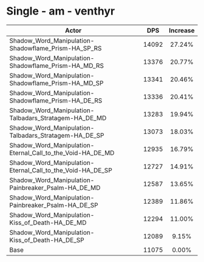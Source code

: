 # Single - am - venthyr
| Actor | DPS | Increase |
|---|:---:|:---:|
|Shadow_Word_Manipulation-Shadowflame_Prism-HA_SP_RS|14092|27.24%|
|Shadow_Word_Manipulation-Shadowflame_Prism-HA_MD_RS|13376|20.77%|
|Shadow_Word_Manipulation-Shadowflame_Prism-HA_MD_SP|13341|20.46%|
|Shadow_Word_Manipulation-Shadowflame_Prism-HA_DE_RS|13336|20.41%|
|Shadow_Word_Manipulation-Talbadars_Stratagem-HA_DE_MD|13283|19.94%|
|Shadow_Word_Manipulation-Talbadars_Stratagem-HA_DE_SP|13073|18.03%|
|Shadow_Word_Manipulation-Eternal_Call_to_the_Void-HA_DE_MD|12935|16.79%|
|Shadow_Word_Manipulation-Eternal_Call_to_the_Void-HA_DE_SP|12727|14.91%|
|Shadow_Word_Manipulation-Painbreaker_Psalm-HA_DE_MD|12587|13.65%|
|Shadow_Word_Manipulation-Painbreaker_Psalm-HA_DE_SP|12389|11.86%|
|Shadow_Word_Manipulation-Kiss_of_Death-HA_DE_MD|12294|11.00%|
|Shadow_Word_Manipulation-Kiss_of_Death-HA_DE_SP|12089|9.15%|
|Base|11075|0.00%|
